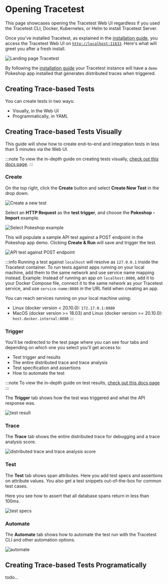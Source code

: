 # Opening Tracetest

This page showcases opening the Tracetest Web UI regardless if you used the Tracetest CLI, Docker, Kubernetes, or Helm to install Tracetest Server.

Once you've installed Tracetest, as explained in the [installation guide](./installation.mdx), you access the Tracetest Web UI on [`http://localhost:11633`](http://localhost:11633). Here's what will greet you after a fresh install.

![Landing page Tracetest](https://res.cloudinary.com/djwdcmwdz/image/upload/v1688474565/docs/screely-1688474539641_kbhvvc.png)

By following the [installation guide](./installation.mdx) your Tracetest instance will have a `demo` Pokeshop app installed that generates distributed traces when triggered.

## Creating Trace-based Tests

You can create tests in two ways:

- Visually, in the Web UI
- Programmatically, in YAML

## Creating Trace-based Tests Visually

This guide will show how to create end-to-end and integration tests in less than 5 minutes via the Web UI.

:::note
To view the in-depth guide on creating tests visually, [check out this docs page](../web-ui/creating-tests.md).
:::

### Create

On the top right, click the **Create** button and select **Create New Test** in the drop down.

![Create a new test](https://res.cloudinary.com/djwdcmwdz/image/upload/v1688475179/docs/screely-1688475174365_ckq3cn.png)

Select an **HTTP Request** as the **test trigger**, and choose the **Pokeshop - Import** example.

![Select Pokeshop example](https://res.cloudinary.com/djwdcmwdz/image/upload/v1688475514/docs/screely-1688475510090_r6hqmx.png)

This will populate a sample API test against a POST endpoint in the Pokeshop app demo. Clicking **Create & Run** will save and trigger the test.

![API test against POST endpoint](https://res.cloudinary.com/djwdcmwdz/image/upload/v1688475680/docs/screely-1688475676524_vvtxsu.png)

:::info
Running a test against `localhost` will resolve as `127.0.0.1` inside the Tracetest container. To run tests against apps running on your local machine, add them to the same network and use service name mapping instead. Example: Instead of running an app on `localhost:8080`, add it to your Docker Compose file, connect it to the same network as your Tracetest service, and use `service-name:8080` in the URL field when creating an app.

You can reach services running on your local machine using:

- Linux (docker version < 20.10.0): `172.17.0.1:8080`
- MacOS (docker version >= 18.03) and Linux (docker version >= 20.10.0): `host.docker.internal:8080`
:::

### Trigger

You'll be redirected to the test page where you can see four tabs and depending on which one you select you'll get access to:

- Test trigger and results
- The entire distributed trace and trace analysis
- Test specification and assertions
- How to automate the test

:::note
To view the in-depth guide on test results, [check out this docs page](http://localhost:3000/web-ui/test-results)
:::


The **Trigger** tab shows how the test was triggered and what the API response was.

![test result](https://res.cloudinary.com/djwdcmwdz/image/upload/v1688476389/docs/screely-1688476384678_edcsgx.png)

### Trace

The **Trace** tab shows the entire distributed trace for debugging and a trace analysis score.

![distributed trace and trace analysis score](https://res.cloudinary.com/djwdcmwdz/image/upload/v1688476460/docs/screely-1688476455986_q24aa2.png)

### Test

The **Test** tab shows span attributes. Here you add test specs and assertions on attribute values. You also get a test snippets out-of-the-box for common test cases.

Here you see how to assert that all database spans return in less than 100ms.

![test specs](https://res.cloudinary.com/djwdcmwdz/image/upload/v1688476657/docs/screely-1688476653521_omxe4r.png)

### Automate

The **Automate** tab shows how to automate the test run with the Tracetest CLI and other automation options.

![automate](https://res.cloudinary.com/djwdcmwdz/image/upload/v1688476810/docs/screely-1688476801601_f4s0iy.png)

## Creating Trace-based Tests Programatically

todo...
